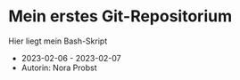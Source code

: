 # Mein erstes Git-Repositorium
Hier liegt mein Bash-Skript

- 2023-02-06 - 2023-02-07
- Autorin: Nora Probst
